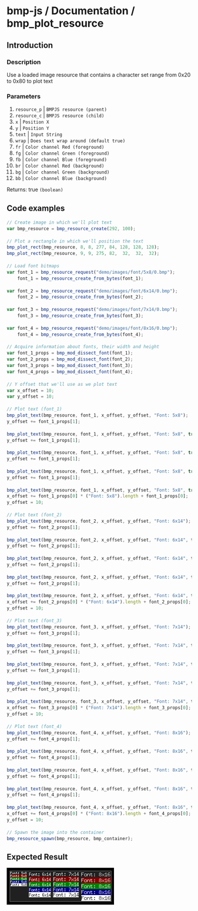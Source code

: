 # bmp-js / Documentation / bmp_plot_resource
## Introduction

### Description

Use a loaded image resource that contains a character set range from 0x20 to 0x80 to plot text

### Parameters

1. `resource_p` | `BMPJS resource (parent)`
2. `resource_c` | `BMPJS resource (child)`
3. `x` | `Position X`
4. `y` | `Position Y`
5. `text` | `Input String`
6. `wrap` | `Does text wrap around (default true)`
7. `fr` | `Color channel Red (foreground)`
8. `fg` | `Color channel Green (foreground)`
9. `fb` | `Color channel Blue (foreground)`
10. `br` | `Color channel Red (background)`
11. `bg` | `Color channel Green (background)`
12. `bb` | `Color channel Blue (background)`

Returns: true `(boolean)`

## Code examples

```js
// Create image in which we'll plot text
var bmp_resource = bmp_resource_create(292, 100);

// Plot a rectangle in which we'll position the text
bmp_plot_rect(bmp_resource, 8, 8, 277, 84, 128, 128, 128);
bmp_plot_rect(bmp_resource, 9, 9, 275, 82,  32,  32,  32);

// Load font bitmaps
var font_1 = bmp_resource_request("demo/images/font/5x8/0.bmp");
    font_1 = bmp_resource_create_from_bytes(font_1);

var font_2 = bmp_resource_request("demo/images/font/6x14/0.bmp");
    font_2 = bmp_resource_create_from_bytes(font_2);

var font_3 = bmp_resource_request("demo/images/font/7x14/0.bmp");
    font_3 = bmp_resource_create_from_bytes(font_3);

var font_4 = bmp_resource_request("demo/images/font/8x16/0.bmp");
    font_4 = bmp_resource_create_from_bytes(font_4);

// Acquire information about fonts, their width and height
var font_1_props = bmp_mod_dissect_font(font_1);
var font_2_props = bmp_mod_dissect_font(font_2);
var font_3_props = bmp_mod_dissect_font(font_3);
var font_4_props = bmp_mod_dissect_font(font_4);

// Y offset that we'll use as we plot text
var x_offset = 10;
var y_offset = 10;

// Plot text (font_1)
bmp_plot_text(bmp_resource, font_1, x_offset, y_offset, "Font: 5x8");
y_offset += font_1_props[1];

bmp_plot_text(bmp_resource, font_1, x_offset, y_offset, "Font: 5x8", true, 255, 255, 255, 128,   0,   0);
y_offset += font_1_props[1];

bmp_plot_text(bmp_resource, font_1, x_offset, y_offset, "Font: 5x8", true, 255, 255, 255,   0, 128,   0);
y_offset += font_1_props[1];

bmp_plot_text(bmp_resource, font_1, x_offset, y_offset, "Font: 5x8", true, 255, 255, 255,   0,   0, 128);
y_offset += font_1_props[1];

bmp_plot_text(bmp_resource, font_1, x_offset, y_offset, "Font: 5x8", true,   0,   0,   0, 255, 255, 255);
x_offset += font_1_props[0] * ("Font: 5x8").length + font_1_props[0];
y_offset = 10;

// Plot text (font_2)
bmp_plot_text(bmp_resource, font_2, x_offset, y_offset, "Font: 6x14");
y_offset += font_2_props[1];

bmp_plot_text(bmp_resource, font_2, x_offset, y_offset, "Font: 6x14", true, 255, 255, 255, 128,   0,   0);
y_offset += font_2_props[1];

bmp_plot_text(bmp_resource, font_2, x_offset, y_offset, "Font: 6x14", true, 255, 255, 255,   0, 128,   0);
y_offset += font_2_props[1];

bmp_plot_text(bmp_resource, font_2, x_offset, y_offset, "Font: 6x14", true, 255, 255, 255,   0,   0, 128);
y_offset += font_2_props[1];

bmp_plot_text(bmp_resource, font_2, x_offset, y_offset, "Font: 6x14", true,   0,   0,   0, 255, 255, 255);
x_offset += font_2_props[0] * ("Font: 6x14").length + font_2_props[0];
y_offset = 10;

// Plot text (font_3)
bmp_plot_text(bmp_resource, font_3, x_offset, y_offset, "Font: 7x14");
y_offset += font_3_props[1];

bmp_plot_text(bmp_resource, font_3, x_offset, y_offset, "Font: 7x14", true, 255, 255, 255, 128,   0,   0);
y_offset += font_3_props[1];

bmp_plot_text(bmp_resource, font_3, x_offset, y_offset, "Font: 7x14", true, 255, 255, 255,   0, 128,   0);
y_offset += font_3_props[1];

bmp_plot_text(bmp_resource, font_3, x_offset, y_offset, "Font: 7x14", true, 255, 255, 255,   0,   0, 128);
y_offset += font_3_props[1];

bmp_plot_text(bmp_resource, font_3, x_offset, y_offset, "Font: 7x14", true,   0,   0,   0, 255, 255, 255);
x_offset += font_3_props[0] * ("Font: 7x14").length + font_3_props[0];
y_offset = 10;

// Plot text (font_4)
bmp_plot_text(bmp_resource, font_4, x_offset, y_offset, "Font: 8x16");
y_offset += font_4_props[1];

bmp_plot_text(bmp_resource, font_4, x_offset, y_offset, "Font: 8x16", true, 255, 255, 255, 128,   0,   0);
y_offset += font_4_props[1];

bmp_plot_text(bmp_resource, font_4, x_offset, y_offset, "Font: 8x16", true, 255, 255, 255,   0, 128,   0);
y_offset += font_4_props[1];

bmp_plot_text(bmp_resource, font_4, x_offset, y_offset, "Font: 8x16", true, 255, 255, 255,   0,   0, 128);
y_offset += font_4_props[1];

bmp_plot_text(bmp_resource, font_4, x_offset, y_offset, "Font: 8x16", true,   0,   0,   0, 255, 255, 255);
x_offset += font_4_props[0] * ("Font: 8x16").length + font_4_props[0];
y_offset = 10;

// Spawn the image into the container
bmp_resource_spawn(bmp_resource, bmp_container);
```

## Expected Result

![expected-result](./img/026.png)
